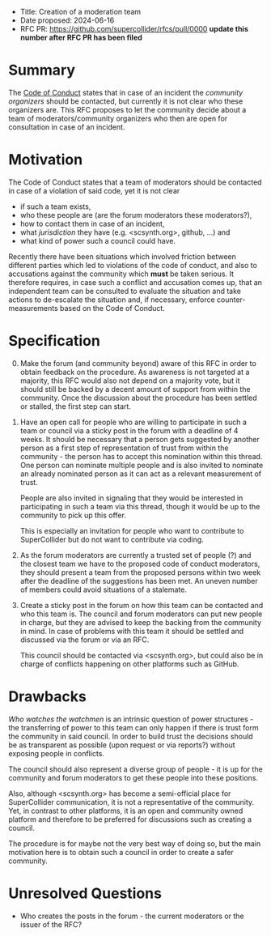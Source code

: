- Title: Creation of a moderation team
- Date proposed: 2024-06-16
- RFC PR: https://github.com/supercollider/rfcs/pull/0000 **update this number after RFC PR has been filed**

# Summary

The [Code of Conduct](https://github.com/supercollider/supercollider/blob/develop/CODE_OF_CONDUCT.md) states that in case of an incident the *community organizers* should be contacted, but currently it is not clear who these organizers are.
This RFC proposes to let the community decide about a team of moderators/community organizers who then are open for consultation in case of an incident.

# Motivation

The Code of Conduct states that a team of moderators should be contacted in case of a violation of said code, yet it is not clear

- if such a team exists,
- who these people are (are the forum moderators these moderators?),
- how to contact them in case of an incident,
- what *jurisdiction* they have (e.g. <scsynth.org>, github, ...) and
- what kind of power such a council could have.

Recently there have been situations which involved friction between different parties which led to violations of the code of conduct, and also to accusations against the community which **must** be taken serious.
It therefore requires, in case such a conflict and accusation comes up, that an independent team can be consulted to evaluate the situation and take actions to de-escalate the situation and, if necessary, enforce counter-measurements based on the Code of Conduct.

# Specification

0. Make the forum (and community beyond) aware of this RFC in order to obtain feedback on the procedure.
   As awareness is not targeted at a majority, this RFC would also not depend on a majority vote, but it should still be backed by a decent amount of support from within the community.
   Once the discussion about the procedure has been settled or stalled, the first step can start.
1. Have an open call for people who are willing to participate in such a team or council via a sticky post in the forum with a deadline of 4 weeks.
   It should be necessary that a person gets suggested by another person as a first step of representation of trust from within the community - the person has to accept this nomination within this thread.
   One person can nominate multiple people and is also invited to nominate an already nominated person as it can act as a relevant measurement of trust.

   People are also invited in signaling that they would be interested in participating in such a team via this thread, though it would be up to the community to pick up this offer.

   This is especially an invitation for people who want to contribute to SuperCollider but do not want to contribute via coding.
2. As the forum moderators are currently a trusted set of people (?) and the closest team we have to the proposed code of conduct moderators, they should present a team from the proposed persons within two week after the deadline of the suggestions has been met.
   An uneven number of members could avoid situations of a stalemate.
3. Create a sticky post in the forum on how this team can be contacted and who this team is.
   The council and forum moderators can put new people in charge, but they are advised to keep the backing from the community in mind.
   In case of problems with this team it should be settled and discussed via the forum or via an RFC.

   This council should be contacted via <scsynth.org>, but could also be in charge of conflicts happening on other platforms such as GitHub.

# Drawbacks

*Who watches the watchmen* is an intrinsic question of power structures - the transferring of power to this team can only happen if there is trust form the community in said council.
In order to build trust the decisions should be as transparent as possible (upon request or via reports?) without exposing people in conflicts.

The council should also represent a diverse group of people - it is up for the community and forum moderators to get these people into these positions.

Also, although <scsynth.org> has become a semi-official place for SuperCollider communication, it is not a representative of the community.
Yet, in contrast to other platforms, it is an open and community owned platform and therefore to be preferred for discussions such as creating a council.

The procedure is for maybe not the very best way of doing so, but the main motivation here is to obtain such a council in order to create a safer community.

# Unresolved Questions

- Who creates the posts in the forum - the current moderators or the issuer of the RFC?
